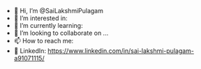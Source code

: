- 👋 Hi, I’m @SaiLakshmiPulagam
- 👀 I’m interested in: 
- 🌱 I’m currently learning: 
- 💞️ I’m looking to collaborate on ...
- 📫 How to reach me: 
- 🤝 LinkedIn: https://www.linkedin.com/in/sai-lakshmi-pulagam-a91071115/

<!---
SaiLakshmiPulagam/SaiLakshmiPulagam is a ✨ special ✨ repository because its `README.md` (this file) appears on your GitHub profile.
You can click the Preview link to take a look at your changes.
--->
